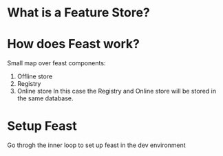# What is a Feature Store?


# How does Feast work?
Small map over feast components:
1. Offline store
2. Registry
3. Online store
In this case the Registry and Online store will be stored in the same database.

# Setup Feast
Go throgh the inner loop to set up feast in the dev environment
